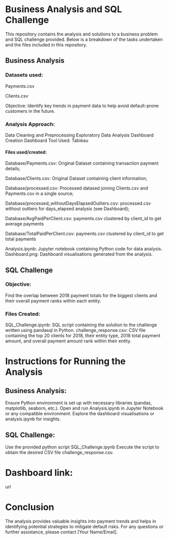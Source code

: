 # Business Analysis and SQL Challenge
This repository contains the analysis and solutions to a business problem and SQL challenge provided. Below is a breakdown of the tasks undertaken and the files included in this repository.

## Business Analysis

### Datasets used:

Payments.csv

Clients.csv

Objective:
Identify key trends in payment data to help avoid default-prone customers in the future.

### Analysis Approach:

Data Cleaning and Preprocessing
Exploratory Data Analysis
Dashboard Creation
Dashboard Tool Used:
Tableau

#### Files used/created:

Database/Payments.csv: Original Dataset containing transaction payment details;

Database/Clients.csv: Original Dataset containing client information;

Database/processed.csv: Processed datased joining Clients.csv and Payments.csv in a single source;

Database/processed_withoutDaysElapsedOutliers.csv: processed.csv without outliers for days_elapsed analysis (see Dashboard);

Database/AvgPaidPerClient.csv: payments.csv clustered by client_id to get average payments

Database/TotalPaidPerClient.csv: payments.csv clustered by client_id to get total payments


Analysis.ipynb: Jupyter notebook containing Python code for data analysis.
Dashboard.png: Dashboard visualisations generated from the analysis.


## SQL Challenge
### Objective:
Find the overlap between 2018 payment totals for the biggest clients and their overall payment ranks within each entity.

### Files Created:

SQL_Challenge.ipynb: SQL script containing the solution to the challenge written using pandasql in Python.
challenge_response.csv: CSV file containing the top 20 clients for 2018, their entity type, 2018 total payment amount, and overall payment amount rank within their entity.

# Instructions for Running the Analysis
## Business Analysis:

Ensure Python environment is set up with necessary libraries (pandas, matplotlib, seaborn, etc.).
Open and run Analysis.ipynb in Jupyter Notebook or any compatible environment.
Explore the dashboard visualisations or analysis.ipynb for insights.

## SQL Challenge:

Use the provided python script SQL_Challenge.ipynb
Execute the script to obtain the desired CSV file challenge_response.csv.

# Dashboard link:

url

# Conclusion
The analysis provides valuable insights into payment trends and helps in identifying potential strategies to mitigate default risks. For any questions or further assistance, please contact [Your Name/Email].
